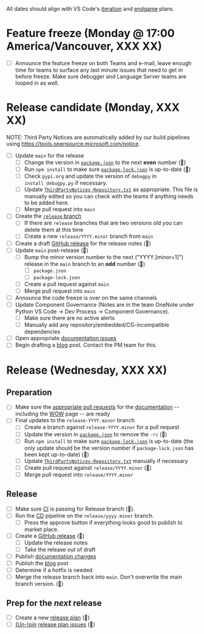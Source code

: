 All dates should align with VS Code's [iteration](https://github.com/microsoft/vscode/labels/iteration-plan) and [endgame](https://github.com/microsoft/vscode/labels/endgame-plan) plans.

# Feature freeze (Monday @ 17:00 America/Vancouver, XXX XX)

-   [ ] Announce the feature freeze on both Teams and e-mail, leave enough time for teams to surface any last minute issues that need to get in before freeze. Make sure debugger and Language Server teams are looped in as well.

# Release candidate (Monday, XXX XX)

NOTE: Third Party Notices are automatically added by our build pipelines using https://tools.opensource.microsoft.com/notice.

-   [ ] Update `main` for the release
    -   [ ] Change the version in [`package.json`](https://github.com/Microsoft/vscode-python/blob/main/package.json) to the next **even** number (🤖)
    -   [ ] Run `npm install` to make sure [`package-lock.json`](https://github.com/Microsoft/vscode-python/blob/main/package.json) is up-to-date (🤖)
    -   [ ] Check `pypi.org` and update the version of `debugpy` in `install_debugpy.py` if necessary.
    -   [ ] Update [`ThirdPartyNotices-Repository.txt`](https://github.com/Microsoft/vscode-python/blob/main/ThirdPartyNotices-Repository.txt) as appropriate. This file is manually edited so you can check with the teams if anything needs to be added here.
    -   [ ] Merge pull request into `main`
-   [ ] Create the [`release` branch](https://github.com/microsoft/vscode-python/branches)
    -   [ ] If there are `release` branches that are two versions old you can delete them at this time
    -   [ ] Create a new `release/YYYY.minor` branch from `main`
-   [ ] Create a draft [GitHub release](https://github.com/microsoft/vscode-python/releases) for the release notes (🤖)
-   [ ] Update `main` post-release (🤖)
    -   [ ] Bump the minor version number to the next ("YYYY.[minor+1]") release in the `main` branch to an **odd** number (🤖)
        -   [ ] `package.json`
        -   [ ] `package-lock.json`
    -   [ ] Create a pull request against `main`
    -   [ ] Merge pull request into `main`
-   [ ] Announce the code freeze is over on the same channels
-   [ ] Update Component Governance (Notes are in the team OneNote under Python VS Code → Dev Process → Component Governance).
    -   [ ] Make sure there are no active alerts
    -   [ ] Manually add any repository/embedded/CG-incompatible dependencies
-   [ ] Open appropriate [documentation issues](https://github.com/microsoft/vscode-docs/issues?q=is%3Aissue+is%3Aopen+label%3Apython)
-   [ ] Begin drafting a [blog](http://aka.ms/pythonblog) post. Contact the PM team for this.

# Release (Wednesday, XXX XX)

## Preparation

-   [ ] Make sure the [appropriate pull requests](https://github.com/microsoft/vscode-docs/pulls) for the [documentation](https://code.visualstudio.com/docs/python/python-tutorial) -- including the [WOW](https://code.visualstudio.com/docs/languages/python) page -- are ready
-   [ ] Final updates to the `release-YYYY.minor` branch
    -   [ ] Create a branch against `release-YYYY.minor` for a pull request
    -   [ ] Update the version in [`package.json`](https://github.com/Microsoft/vscode-python/blob/main/package.json) to remove the `-rc` (🤖)
    -   [ ] Run `npm install` to make sure [`package-lock.json`](https://github.com/Microsoft/vscode-python/blob/main/package.json) is up-to-date (the only update should be the version number if `package-lock.json` has been kept up-to-date) (🤖)
    -   [ ] Update [`ThirdPartyNotices-Repository.txt`](https://github.com/Microsoft/vscode-python/blob/main/ThirdPartyNotices-Repository.txt) manually if necessary
    -   [ ] Create pull request against `release/YYYY.minor` (🤖)
    -   [ ] Merge pull request into `release/YYYY.minor`

## Release

-   [ ] Make sure [CI](https://github.com/microsoft/vscode-python/actions?query=workflow:%22Build%22) is passing for Release branch (🤖).
-   [ ] Run the [CD](https://dev.azure.com/monacotools/Monaco/_build?definitionId=299) pipeline on the `release/yyyy.minor` branch.
    -   [ ] Press the approve button if everything looks good to publish to market place.
-   [ ] Create a [GitHub release](https://github.com/microsoft/vscode-python/releases) (🤖)
    -   [ ] Update the release notes
    -   [ ] Take the release out of draft
-   [ ] Publish [documentation changes](https://github.com/Microsoft/vscode-docs/pulls?q=is%3Apr+is%3Aopen+label%3Apython)
-   [ ] Publish the [blog](http://aka.ms/pythonblog) post
-   [ ] Determine if a hotfix is needed
-   [ ] Merge the release branch back into `main`. Don't overwrite the main branch version. (🤖)

## Prep for the _next_ release

-   [ ] Create a new [release plan](https://raw.githubusercontent.com/microsoft/vscode-python/main/.github/release_plan.md) (🤖)
-   [ ] [(Un-)pin](https://help.github.com/en/articles/pinning-an-issue-to-your-repository) [release plan issues](https://github.com/Microsoft/vscode-python/labels/release%20plan) (🤖)
